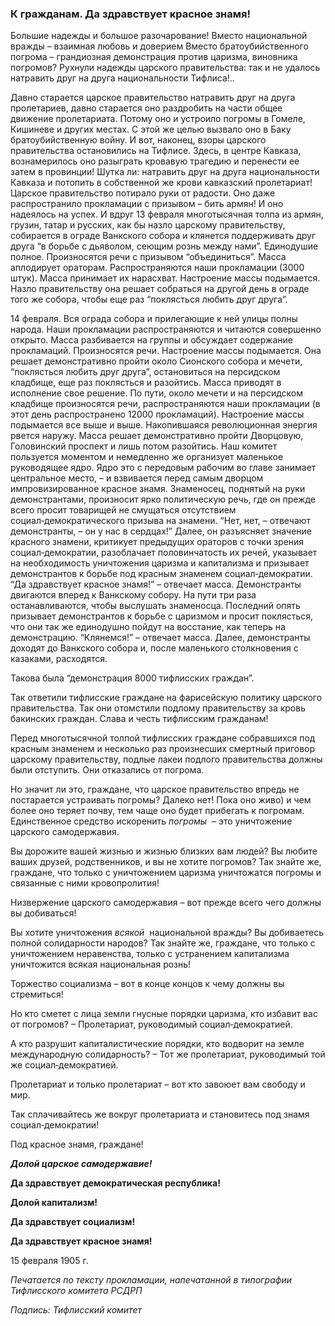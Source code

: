 ### К гражданам. Да здравствует красное знамя!

Большие надежды и большое разочарование! Вместо национальной вражды – взаимная любовь и доверием Вместо братоубийственного погрома – грандиозная демонстрация против царизма, виновника погромов? Рухнули надежды царского правительства: так и не удалось натравить друг на друга национальности Тифлиса!..

Давно старается царское правительство натравить друг на друга пролетариев, давно старается оно раздробить на части общее движение пролетариата. Потому оно и устроило погромы в Гомеле, Кишиневе и других местах. С этой же целью вызвало оно в Баку братоубийственную войну. И вот, наконец, взоры царского правительства остановились на Тифлисе. Здесь, в центре Кавказа, вознамерилось оно разыграть кровавую трагедию и перенести ее затем в провинции! Шутка ли: натравить друг на друга национальности Кавказа и потопить в собственной же крови кавказский пролетариат! Царское правительство потирало руки от радости. Оно даже распространило прокламации с призывом – бить армян! И оно надеялось на успех. И вдруг 13 февраля многотысячная толпа из армян, грузин, татар и русских, как бы назло царскому правительству, собирается в ограде Ванкского собора и клянется поддерживать друг друга “в борьбе с дьяволом, сеющим рознь между нами”. Единодушие полное. Произносятся речи с призывом “объединиться”. Масса аплодирует ораторам. Распространяются наши прокламации (3000 штук). Масса принимает их нарасхват. Настроение массы подымается. Назло правительству она решает собраться на другой день в ограде того же собора, чтобы еще раз “поклясться любить друг друга”.

14 февраля. Вся ограда собора и прилегающие к ней улицы полны народа. Наши прокламации распространяются и читаются совершенно открыто. Масса разбивается на группы и обсуждает содержание прокламаций. Произносятся речи. Настроение массы подымается. Она решает демонстративно пройти около Сионского собора и мечети, “поклясться любить друг друга”, остановиться на персидском кладбище, еще раз поклясться и разойтись. Масса приводят в исполнение свое решение. По пути, около мечети и на персидском кладбище произносятся речи, распространяются наши прокламации (в этот день распространено 12000 прокламаций). Настроение массы подымается все выше и выше. Накопившаяся революционная энергия рвется наружу. Масса решает демонстративно пройти Дворцовую, Головинский проспект и лишь потом разойтись. Наш комитет пользуется моментом и немедленно же организует маленькое руководящее ядро. Ядро это с передовым рабочим во главе занимает центральное место, – и взвивается перед самым дворцом импровизированное красное знамя. Знаменосец, поднятый на руки демонстрантами, произносит ярко политическую речь, где он прежде всего просит товарищей не смущаться отсутствием социал‑демократического призыва на знамени. “Нет, нет, – отвечают демонстранты, – он у нас в сердцах!” Далее, он разъясняет значение красного знамени, критикует предыдущих ораторов с точки зрения социал‑демократии, разоблачает половинчатость их речей, указывает на необходимость уничтожения царизма и капитализма и призывает демонстрантов к борьбе под красным знаменем социал‑демократии. “Да здравствует красное знамя!” – отвечает масса. Демонстранты двигаются вперед к Ванкскому собору. На пути три раза останавливаются, чтобы выслушать знаменосца. Последний опять призывает демонстрантов к борьбе с царизмом и просит поклясться, что они так же единодушно пойдут на восстание, как теперь на демонстрацию. “Клянемся!” – отвечает масса. Далее, демонстранты доходят до Ванкского собора и, после маленького столкновения с казаками, расходятся.

Такова была “демонстрация 8000 тифлисских граждан”.

Так ответили тифлисские граждане на фарисейскую политику царского правительства. Так они отомстили подлому правительству за кровь бакинских граждан. Слава и честь тифлисским гражданам!

Перед многотысячной толпой тифлисских граждане собравшихся под красным знаменем и несколько раз произнесших смертный приговор царскому правительству, подлые лакеи подлого правительства должны были отступить. Они отказались от погрома.

Но значит ли это, граждане, что царское правительство впредь не постарается устраивать погромы? Далеко нет! Пока оно живо) и чем более оно теряет почву, тем чаще оно будет прибегать к погромам. Единственное средство искоренить _погромы_  – это уничтожение царского самодержавия.

Вы дорожите вашей жизнью и жизнью близких вам людей? Вы любите ваших друзей, родственников, и вы не хотите погромов? Так знайте же, граждане, что только с уничтожением царизма уничтожатся погромы и связанные с ними кровопролития!

Низвержение царского самодержавия – вот прежде всего чего должны вы добиваться!

Вы хотите уничтожения _всякой_  национальной вражды? Вы добиваетесь полной солидарности народов? Так знайте же, граждане, что только с уничтожением неравенства, только с устранением капитализма уничтожится всякая национальная рознь!

Торжество социализма – вот в конце концов к чему должны вы стремиться!

Но кто сметет с лица земли гнусные порядки царизма, кто избавит вас от погромов? – Пролетариат, руководимый социал‑демократией.

А кто разрушит капиталистические порядки, кто водворит на земле международную солидарность? – Тот же пролетариат, руководимый той же социал‑демократией.

Пролетариат и только пролетариат – вот кто завоюет вам свободу и мир.

Так сплачивайтесь же вокруг пролетариата и становитесь под знамя социал‑демократии!

Под красное знамя, граждане!

**_Долой царское самодержавие!_**  

**Да здравствует демократическая республика!**

**Долой капитализм!**

**Да здравствует социализм!**

**Да здравствует красное знамя!**

15 февраля 1905 г.

_Печатается по тексту прокламации, напечатанной в типографии Тифлисского комитета РСДРП_

_Подпись: Тифлисский комитет_